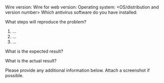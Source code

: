 <!---
PLEASE NOTE:
Please remember that this is a bug tracker in a source code repository and not a discussion board. All developers get notified of each comment and will take the time for reading and commenting isses. We want to keep this as a place to easily track bugs in our code.
If you have a feature request that affects Wire in general, was kindly ask you to file it at https://github.com/wireapp/wire/issues. Please direct feature requests specifically targeted at wire-desktop to our customer support at https://support.wire.com and/or social media channels.
--->

Wire version: <Check the About dialog>
Wire for web version: <Check the About dialog>
Operating system: <OS/distribution and version number>
Which antivirus software do you have installed: <This helps us to find out if there are compatibility issues with antivirus software>

What steps will reproduce the problem?

1.  ...
2.  ...
3.  ...

What is the expected result?

What is the actual result?

Please provide any additional information below. Attach a screenshot if possible.
